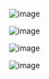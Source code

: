 ![image](https://user-images.githubusercontent.com/79454375/220187408-2abaedcd-7068-4413-b75b-3cef72b9bd06.png)


![image](https://user-images.githubusercontent.com/79454375/220173434-02282f40-cfa8-4d4c-ae89-7f1e9d2026e2.png)

![image](https://user-images.githubusercontent.com/79454375/220173491-8d308202-6091-47ae-8841-04f5eed5f180.png)

![image](https://user-images.githubusercontent.com/79454375/220173518-9b874ddf-6c8e-4026-82f7-84f19f31a917.png)
